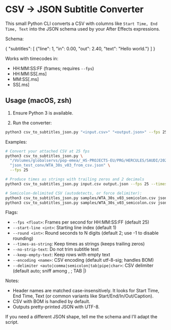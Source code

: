 # CSV → JSON Subtitle Converter

This small Python CLI converts a CSV with columns like `Start Time, End Time, Text` into the JSON schema used by your After Effects expressions.

Schema:

{
  "subtitles": [
    {"line": 1, "in": 0.00, "out": 2.40, "text": "Hello world."}
  ]
}

Works with timecodes in:
- HH:MM:SS:FF (frames; requires `--fps`)
- HH:MM:SS[.ms]
- MM:SS[.ms]
- SS[.ms]

## Usage (macOS, zsh)

1) Ensure Python 3 is available.

2) Run the converter:

```sh
python3 csv_to_subtitles_json.py "<input.csv>" "<output.json>" --fps 25
```

Examples:

```sh
# Convert your attached CSV at 25 fps
python3 csv_to_subtitles_json.py \
  "/Volumes/globalservs/pop-emea/_HS-PROJECTS-EU/PRG/HERCULES/SAUDI/2025/2025/_LIBRARIES/IBC4/VIDEO/PROJECT FILES/subtitles/ENG_2/WTA 30s v03.csv" \
  "json_test_conv/WTA_30s_v03_from_csv.json" \
  --fps 25

# Produce times as strings with trailing zeros and 2 decimals
python3 csv_to_subtitles_json.py input.csv output.json --fps 25 --times-as-string --round 2

# Semicolon-delimited CSV (autodetects, or force delimiter):
python3 csv_to_subtitles_json.py samples/WTA_30s_v03_semicolon.csv json_test_conv/WTA_30s_v03_from_semicolon.json --fps 25
python3 csv_to_subtitles_json.py samples/WTA_30s_v03_semicolon.csv json_test_conv/WTA_30s_v03_from_semicolon.json --fps 25 --delimiter semicolon
```

Flags:
- `--fps <float>`: Frames per second for HH:MM:SS:FF (default 25)
- `--start-line <int>`: Starting line index (default 1)
- `--round <int>`: Round seconds to N digits (default 2; use -1 to disable rounding)
- `--times-as-string`: Keep times as strings (keeps trailing zeros)
- `--no-strip-text`: Do not trim subtitle text
- `--keep-empty-text`: Keep rows with empty text
- `--encoding <name>`: CSV encoding (default utf-8-sig; handles BOM)
 - `--delimiter <auto|comma|semicolon|tab|pipe|char>`: CSV delimiter (default auto; sniff among , ; TAB |)

Notes:
- Header names are matched case-insensitively. It looks for Start Time, End Time, Text (or common variants like Start/End/In/Out/Caption).
- CSV with BOM is handled by default.
- Outputs pretty-printed JSON with UTF-8.

If you need a different JSON shape, tell me the schema and I’ll adapt the script.
